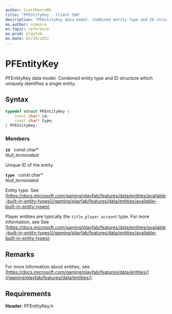 ```yaml
---
author: ScottMunroMS
title: "PFEntityKey - Client SDK"
description: "PFEntityKey data model. Combined entity type and ID structure which uniquely identifies a single entity."
ms.author: scmunro
ms.topic: reference
ms.prod: playfab
ms.date: 03/10/2022
---
```


# PFEntityKey  

PFEntityKey data model. Combined entity type and ID structure which uniquely identifies a single entity.  

## Syntax  
  
```cpp
typedef struct PFEntityKey {  
    const char* id;  
    const char* type;  
} PFEntityKey;  
```
  
### Members  
  
**`id`** &nbsp; const char*  
*_Null_terminated_*  
  
Unique ID of the entity.
  
**`type`** &nbsp; const char*  
*_Null_terminated_*  
  
Entity type. See [https://docs.microsoft.com/gaming/playfab/features/data/entities/available-built-in-entity-types](/gaming/playfab/features/data/entities/available-built-in-entity-types).
  
Player entities are typically the ```title_player_account``` type. For more information, see See [https://docs.microsoft.com/gaming/playfab/features/data/entities/available-built-in-entity-types](/gaming/playfab/features/data/entities/available-built-in-entity-types).
  
## Remarks  
  
For more information about entities, see [https://docs.microsoft.com/gaming/playfab/features/data/entities/](/gaming/playfab/features/data/entities/).
  
## Requirements  
  
**Header:** PFEntityKey.h

  
  
